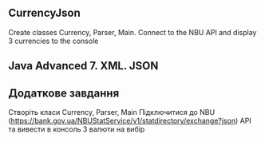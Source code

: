 ## CurrencyJson
Create classes Currency, Parser, Main. Connect to the NBU API and display 3 currencies to the console
## Java Advanced 7. XML. JSON
## Додаткове завдання
Створіть класи Currency, Parser, Main
Підключитися до NBU (https://bank.gov.ua/NBUStatService/v1/statdirectory/exchange?json) API та вивести в консоль 3 валюти на вибір

